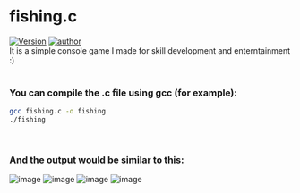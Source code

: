 # fishing.c
[![Version](https://img.shields.io/badge/version-1.0-green.svg)](https://github.com/Leucist/fishing.c)
[![author](https://img.shields.io/badge/author-leucist-blue)](https://github.com/Leucist/)\
It is a simple console game I made for skill development and enterntainment :)\
<br/>
### You can compile the .c file using gcc (for example):
```bash
gcc fishing.c -o fishing
./fishing
```
<br/>

### And the output would be similar to this:
![image](https://user-images.githubusercontent.com/65130251/202922801-93023952-fe52-4937-a892-bc927c44775b.png)
![image](https://user-images.githubusercontent.com/65130251/202922847-a070e285-d989-4d76-8e26-620bc6bdb88e.png)
![image](https://user-images.githubusercontent.com/65130251/202922884-59939a4a-88b6-4baa-a631-365a2bf5d132.png)
![image](https://user-images.githubusercontent.com/65130251/202923101-66a33a05-7802-4027-8aae-941c63bcf822.png)

